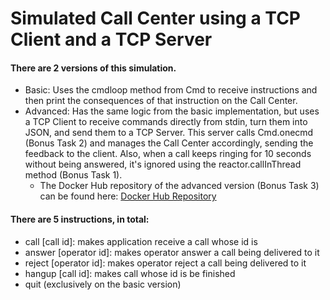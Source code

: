 # Simulated Call Center using a TCP Client and a TCP Server 

#### There are 2 versions of this simulation. 
- Basic: Uses the cmdloop method from Cmd to receive instructions and then print the consequences of that instruction on the Call Center. 
- Advanced: Has the same logic from the basic implementation, but uses a TCP Client to receive commands directly from stdin, turn them into JSON, and send them to a TCP Server. This server calls Cmd.onecmd (Bonus Task 2) and manages the Call Center accordingly, sending the feedback to the client. Also, when a call keeps ringing for 10 seconds without being answered, it's ignored using the reactor.callInThread method (Bonus Task 1).
    - The Docker Hub repository of the advanced version (Bonus Task 3) can be found here: [Docker Hub Repository](https://hub.docker.com/repository/docker/jonathanspmonroe/call-center-client-server/) 
#### There are 5 instructions, in total:
- call [call id]: makes application receive a call whose id is <id>
- answer [operator id]: makes operator <id> answer a call being delivered to it
- reject [operator id]: makes operator <id> reject a call being delivered to it
- hangup [call id]: makes call whose id is <id> be finished
- quit (exclusively on the basic version)


